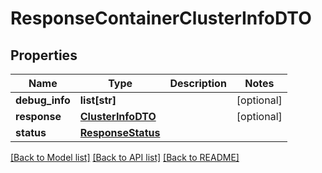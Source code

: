 # ResponseContainerClusterInfoDTO

## Properties
Name | Type | Description | Notes
------------ | ------------- | ------------- | -------------
**debug_info** | **list[str]** |  | [optional] 
**response** | [**ClusterInfoDTO**](ClusterInfoDTO.md) |  | [optional] 
**status** | [**ResponseStatus**](ResponseStatus.md) |  | 

[[Back to Model list]](../README.md#documentation-for-models) [[Back to API list]](../README.md#documentation-for-api-endpoints) [[Back to README]](../README.md)


